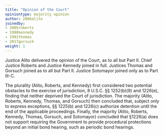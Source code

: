 ```yaml
---
title: "Opinion of the Court"
opiniontype: majority opinion
author: 2006alito
joinedby:
- 2005roberts
- 1988kennedy
- 1991thomas
- 2017gorsuch
weight: 1
---
```

Justice Alito delivered the opinion of the Court, as to all but Part II. Chief Justice Roberts and Justice Kennedy joined in full. Justices Thomas and Gorsuch joined as to all but Part II. Justice Sotomayor joined only as to Part III-C.

The plurality (Alito, Roberts, and Kennedy) first considered two potential obstacles to the exercise of jurisdiction, 8 U.S.C. §§ 1252(b)(9) and 1226(e), finding that neither deprived the Court of jurisdiction. The majority (Alito, Roberts, Kennedy, Thomas, and Gorsuch) then concluded that, subject only to express exceptions, §§ 1225(b) and 1226(c) authorize detention until the end of the applicable proceedings. Finally, the majority (Alito, Roberts, Kennedy, Thomas, Gorsuch, and Sotomayor) concluded that §1226(a) does not support requiring the Government to provide procedural protections beyond an initial bond hearing, such as periodic bond hearings.